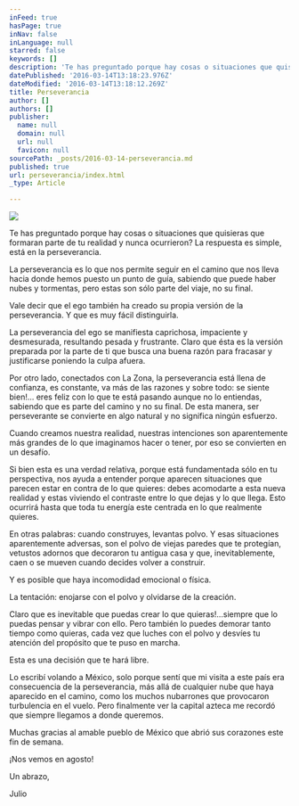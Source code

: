 ```yaml
---
inFeed: true
hasPage: true
inNav: false
inLanguage: null
starred: false
keywords: []
description: 'Te has preguntado porque hay cosas o situaciones que quisieras que formaran parte de tu realidad y nunca ocurrieron? La respuesta es simple, está en la perseverancia.'
datePublished: '2016-03-14T13:18:23.976Z'
dateModified: '2016-03-14T13:18:12.269Z'
title: Perseverancia
author: []
authors: []
publisher:
  name: null
  domain: null
  url: null
  favicon: null
sourcePath: _posts/2016-03-14-perseverancia.md
published: true
url: perseverancia/index.html
_type: Article

---
```

![](https://the-grid-user-content.s3-us-west-2.amazonaws.com/d2220d67-9429-4554-8ecf-9f5596f7a4a9.jpg)

Te has preguntado porque hay cosas o situaciones que quisieras que formaran parte de tu realidad y nunca ocurrieron? La respuesta es simple, está en la perseverancia.

La perseverancia es lo que nos permite seguir en el camino que nos lleva hacia donde hemos puesto un punto de guía, sabiendo que puede haber nubes y tormentas, pero estas son sólo parte del viaje, no su final.

Vale decir que el ego también ha creado su propia versión de la perseverancia. Y que es muy fácil distinguirla.

La perseverancia del ego se manifiesta caprichosa, impaciente y desmesurada, resultando pesada y frustrante. Claro que ésta es la versión preparada por la parte de ti que busca una buena razón para fracasar y justificarse poniendo la culpa afuera.

Por otro lado, conectados con La Zona, la perseverancia está llena de confianza, es constante, va más de las razones y sobre todo: se siente bien!... eres feliz con lo que te está pasando aunque no lo entiendas, sabiendo que es parte del camino y no su final. De esta manera, ser perseverante se convierte en algo natural y no significa ningún esfuerzo.

Cuando creamos nuestra realidad, nuestras intenciones son aparentemente más grandes de lo que imaginamos hacer o tener, por eso se convierten en un desafío.

Si bien esta es una verdad relativa, porque está fundamentada sólo en tu perspectiva, nos ayuda a entender porque aparecen situaciones que parecen estar en contra de lo que quieres: debes acomodarte a esta nueva realidad y estas viviendo el contraste entre lo que dejas y lo que llega. Esto ocurrirá hasta que toda tu energía este centrada en lo que realmente quieres.

En otras palabras: cuando construyes, levantas polvo. Y esas situaciones aparentemente adversas, son el polvo de viejas paredes que te protegían, vetustos adornos que decoraron tu antigua casa y que, inevitablemente, caen o se mueven cuando decides volver a construir.

Y es posible que haya incomodidad emocional o física.

La tentación: enojarse con el polvo y olvidarse de la creación.

Claro que es inevitable que puedas crear lo que quieras!...siempre que lo puedas pensar y vibrar con ello. Pero también lo puedes demorar tanto tiempo como quieras, cada vez que luches con el polvo y desvíes tu atención del propósito que te puso en marcha.

Esta es una decisión que te hará libre.

Lo escribí volando a México, solo porque sentí que mi visita a este país era consecuencia de la perseverancia, más allá de cualquier nube que haya aparecido en el camino, como los muchos nubarrones que provocaron turbulencia en el vuelo. Pero finalmente ver la capital azteca me recordó que siempre llegamos a donde queremos.

Muchas gracias al amable pueblo de México que abrió sus corazones este fin de semana.

¡Nos vemos en agosto!

Un abrazo,

Julio